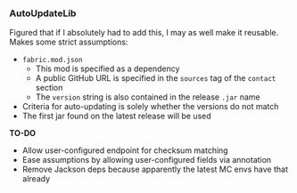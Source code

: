 ### AutoUpdateLib
Figured that if I absolutely had to add this, I may as well make it reusable. 
Makes some strict assumptions:
- `fabric.mod.json`
  - This mod is specified as a dependency
  - A public GitHub URL is specified in the `sources` tag of the `contact` section
  - The `version` string is also contained in the release `.jar` name
- Criteria for auto-updating is solely whether the versions do not match
- The first jar found on the latest release will be used

**TO-DO**
- Allow user-configured endpoint for checksum matching
- Ease assumptions by allowing user-configured fields via annotation
- Remove Jackson deps because apparently the latest MC envs have that already